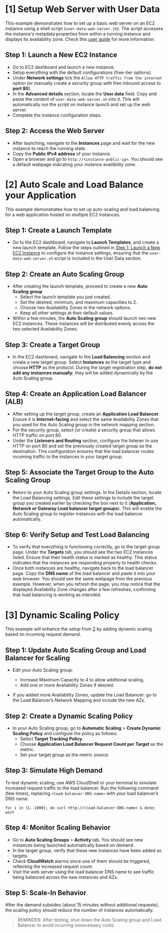# [1] Setup Web Server with User Data

This example demonstrates how to set up a basic web server on an EC2 instance using a shell script (`user-data-web-server.sh`). The script accesses the instance's metadata properties from within a running instance and displays its availability zone. Check this [user guide](https://docs.aws.amazon.com/AWSEC2/latest/UserGuide/instancedata-data-retrieval.html#instancedata-inside-access) for more information.

## Step 1: Launch a New EC2 Instance

- Go to EC2 dashboard and launch a new instance.
- Setup everything with the default configurations (free-tier options).
- Under **Network settings** tick the `Allow HTTP traffic from the internet` option (or manually create a security group with free inbound access to **port 80**).
- In the **Advanced details** section, locate the **User data** field. Copy and paste the content of `user-data-web-server.sh` into it. This will automatically run the script on instance launch and set up the web server.
- Complete the instance configuration steps.

## Step 2: Access the Web Server

- After launching, navigate to the **Instances** page and wait for the new instance to reach the running state.
- Copy the **Public IPv4 address** of your instance.
- Open a browser and go to `http://<instance-public-ip>`. You should see a default webpage indicating your instance availibility zone.

# [2] Auto Scale and Load Balance your Application

This example demonstrates how to set up auto-scaling and load balancing for a web application hosted on multiple EC2 instances.

## Step 1: Create a Launch Template

- Go to the EC2 dashboard, navigate to **Launch Templates**, and create a new launch template. Follow the steps outlined in [Step 1: Launch a New EC2 Instance](#step-1-launch-a-new-ec2-instance) to configure the instance settings, ensuring that the `user-data-web-server.sh` script is included in the User Data section.

## Step 2: Create an Auto Scaling Group

- After creating the launch template, proceed to create a new **Auto Scaling group**
  - Select the launch template you just created.
  - Set the desired, minimum, and maximum capacities to 2.
  - Choose two Availability Zones in the network options.
  - Keep all other settings at their default values.
- Within a few minutes, the **Auto Scaling group** should launch two new EC2 instances. These instances will be distributed evenly across the two selected Availability Zones.

## Step 3: Create a Target Group

- In the EC2 dashboard, navigate to the **Load Balancing** section and create a new target group. Select **Instances** as the target type and choose **HTTP** as the protocol. During the target registration step, **do not add any instances manually**; they will be added dynamically by the Auto Scaling group.

## Step 4: Create an Application Load Balancer (ALB)

- After setting up the target group, create an **Application Load Balancer**. Ensure it is **Internet-facing** and select the same Availability Zones that you used for the Auto Scaling group in the network mapping section.
- For the security group, select (or create) a security group that allows HTTP traffic on port 80.
- Under the **Listeners and Routing** section, configure the listener to use HTTP on port 80 and set the previously created target group as the destination. This configuration ensures that the load balancer routes incoming traffic to the instances in your target group.

## Step 5: Associate the Target Group to the Auto Scaling Group

- Return to your Auto Scaling group settings. In the Details section, locate the Load Balancing settings. Edit these settings to include the target group you created earlier by checking the box next to it (**Application, Network or Gateway Load balancer target groups**). This will enable the Auto Scaling group to register instances with the load balancer automatically.

## Step 6: Verify Setup and Test Load Balancing

- To verify that everything is functioning correctly, go to the target group page. Under the **Targets** tab, you should see the two EC2 instances listed. Ensure that their health status is marked as healthy. This status indicates that the instances are responding properly to health checks.
- Once both instances are healthy, navigate back to the load balancer page. Copy the **DNS name** of the load balancer and paste it into your web browser. You should see the same webpage from the previous example. However, when you refresh the page, you may notice that the displayed Availability Zone changes after a few refreshes, confirming that load balancing is working as intended.

# [3] Dynamic Scaling Policy

This example will enhance the setup from [2](#2-auto-scale-and-load-balance-your-application) by adding dynamic scaling based on incoming request demand.

## Step 1: Update Auto Scaling Group and Load Balancer for Scaling

- Edit your Auto Scaling group:

  - Increase Maximum Capacity to 4 to allow additional scaling.
  - Add one or more Availability Zones if desired.

- If you added more Availability Zones, update the Load Balancer: go to the Load Balancer’s Network Mapping and include the new AZs.

## Step 2: Create a Dynamic Scaling Policy

- In your Auto Scaling group, go to **Automatic Scaling** > **Create Dynamic Scaling Policy** and configure the policy as follows:
  - Select **Target Tracking Policy**.
  - Choose **Application Load Balancer Request Count per Target** as the metric.
  - Set your target group as the metric source.

## Step 3: Simulate High Demand

To test dynamic scaling, use AWS CloudShell or your terminal to simulate increased request traffic to the load balancer. Run the following command (few times), replacing `<load-balancer-DNS-name>` with your load balancer’s DNS name:

`for i in {1..1000}; do curl http://<load-balancer-DNS-name> & done; wait`

## Step 4: Monitor Scaling Behavior

- Go to **Auto Scaling Groups** > **Activity** tab. You should see new instances being launched automatically based on demand.
- In the target group, verify that these new instances have been added as targets.
- Check **CloudWatch** alarms since one of them should be triggered, reflecting the increased request count.
- Visit the web server using the load balancer DNS name to see traffic being balanced across the new instances and AZs.

## Step 5: Scale-In Behavior

After the demand subsides (about 15 minutes without additional requests), the scaling policy should reduce the number of instances automatically.

> REMINDER: After testing, shut down the Auto Scaling group and Load Balancer to avoid incurring unnecessary costs.
